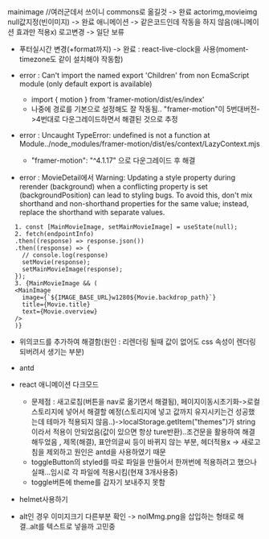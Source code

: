 mainimage //여러군데서 쓰이니 commons로 옮길것 -> 완료
actorimg,movieimg null값지정(빈이미지) -> 완료
애니메이션 -> 같은코드인데 작동을 하지 않음(애니메이션 효과만 적용x)
로고변경 -> 일단 보류

- 푸터실시간 변경(+format까지) -> 완료 : react-live-clock을 사용(moment-timezone도 같이 설치해야 작동함)

- error : Can't import the named export 'Children' from non EcmaScript module (only default export is available)

  - import { motion } from 'framer-motion/dist/es/index'
  - 나중에 경로를 기본으로 설정해도 잘 작동됨.. "framer-motion"이 5번대버전->4번대로 다운그레이드하면서 해결된 것으로 추정

- error : Uncaught TypeError: undefined is not a function
  at Module../node_modules/framer-motion/dist/es/context/LazyContext.mjs

  - "framer-motion": "^4.1.17" 으로 다운그레이드 후 해결

- error : MovieDetail에서 Warning: Updating a style property during rerender (background) when a conflicting property is set (backgroundPosition) can lead to styling bugs. To avoid this, don't mix shorthand and non-shorthand properties for the same value; instead, replace the shorthand with separate values.

```script
  1. const [MainMovieImage, setMainMovieImage] = useState(null);
  2. fetch(endpointInfo)
  .then((response) => response.json())
  .then((response) => {
    // console.log(response)
    setMovie(response);
    setMainMovieImage(response);
  });
  3. {MainMovieImage && (
  <MainImage
    image={`${IMAGE_BASE_URL}w1280${Movie.backdrop_path}`}
    title={Movie.title}
    text={Movie.overview}
  />
  )}
```

- 위의코드를 추가하여 해결함(원인 : 리렌더링 될때 값이 없어도 css 속성이 렌더링 되버려서 생기는 부분)

- antd

- react 애니메이션 다크모드

  - 문제점 : 새고로침(버튼을 nav로 옮기면서 해결됨), 페이지이동시초기화->로컬스토리지에 넣어서 해결할 예정(스토리지에 넣고 값까지 유지시키는건 성공했는데 테마가 적용되지 않음..)->localStorage.getItem("themes")가 string이라서 적용이 안되었음(값이 있으면 항상 ture반환)..조건문을 활용하여 해결해두었음
    , 제목(해결), 표안의글씨 등이 바뀌지 않는 부분, 헤더적용x -> 새로고침을 제외하고 원인은 antd을 사용하였기 때문
  - toggleButton의 styled를 따로 파일을 만들어서 한꺼번에 적용하려고 했으나 실패...임시로 각 파일에 적용시킴(현재 3개사용중)
  - toggle버튼에 theme를 갑자기 보내주지 못함

- helmet사용하기

- alt인 경우 이미지크기 다른부분 확인 -> noIMmg.png을 삽입하는 형태로 해결..alt를 텍스트로 넣을까 고민중

